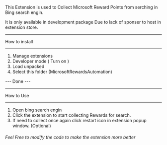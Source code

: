 This Extension is used to Collect Microsoft Reward Points from serching in Bing search engin.

It is only available in development package Due to lack of sponser to host in extension store.

___
How to install
___

1. Manage extensions
2. Developer mode ( Turn on )
3. Load unpacked
4. Select this folder (MicrosoftRewardsAutomation)

--- Done ---

______________
  How to Use
______________

1. Open bing search engin
2. Click the extension to start collecting Rewards for search.
3. If need to collect once again click restart icon in extension popup window. (Optional)



###### Feel Free to modify the code to make the extension more better ######

